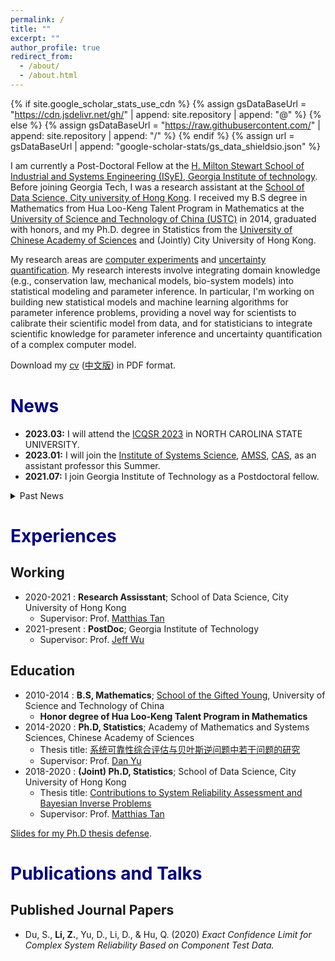 ```yaml
---
permalink: /
title: ""
excerpt: ""
author_profile: true
redirect_from: 
  - /about/
  - /about.html
---
```


{% if site.google_scholar_stats_use_cdn %}
{% assign gsDataBaseUrl = "https://cdn.jsdelivr.net/gh/" | append: site.repository | append: "@" %}
{% else %}
{% assign gsDataBaseUrl = "https://raw.githubusercontent.com/" | append: site.repository | append: "/" %}
{% endif %}
{% assign url = gsDataBaseUrl | append: "google-scholar-stats/gs_data_shieldsio.json" %}

<span class='anchor' id='about-me'></span>

I am currently a Post-Doctoral Fellow at the [H. Milton Stewart School of Industrial and Systems Engineering (ISyE), Georgia Institute of technology](https://www.isye.gatech.edu/). 
Before joining Georgia Tech, I was a research assistant at the [School of Data Science, City university of Hong Kong](https://www.sdsc.cityu.edu.hk/). 
I received my B.S degree in Mathematics from Hua Loo-Keng Talent Program in Mathematics at the [University of Science and Technology of China (USTC)](https://en.ustc.edu.cn/) in 2014, graduated with honors, and my Ph.D. degree in Statistics from the [University of Chinese Academy of Sciences](https://english.ucas.ac.cn/) and (Jointly) City University of Hong Kong.

My research areas are [computer experiments](https://en.wikipedia.org/wiki/Computer_experiment) and [uncertainty quantification](https://en.wikipedia.org/wiki/Uncertainty_quantification).
My research interests involve integrating domain knowledge (e.g., conservation law, mechanical models, bio-system models) into statistical modeling and parameter inference. 
In particular, I'm working on building new statistical models and machine learning algorithms for parameter inference problems, providing a novel way for scientists to calibrate their scientific model from data, and for statisticians to integrate scientific knowledge for parameter inference and uncertainty quantification of a complex computer model.

Download my [cv](https://github.com/ustclzh/ustclzh.github.io/blob/main/docs/cv/lizhaohui_cv.pdf) ([中文版](https://github.com/ustclzh/ustclzh.github.io/blob/main/docs/cv/lizhaohui_cv_cn.pdf)) in PDF format.

<span class='anchor' id='news'></span>

<h1><span style="color: navy;">News</span></h1>
<ul>
  <li><strong>2023.03:</strong> I will attend the <a href="https://informs-qsr.wordpress.ncsu.edu/">ICQSR 2023</a> in NORTH CAROLINA STATE UNIVERSITY.</li>
  <li><strong>2023.01:</strong> I will join the <a href="http://iss.amss.cas.cn/">Institute of Systems Science</a>, <a href="http://www.amss.ac.cn/">AMSS</a>, <a href="https://www.cas.cn/">CAS</a>, as an assistant professor this Summer.</li>
  <li><strong>2021.07:</strong> I join Georgia Institute of Technology as a Postdoctoral fellow.</li>
</ul>


<details>
  <summary> Past News </summary>
  <ul>
  <li>2020.07: I got Ph.D in statistics from Univeristy of Chinese Academy of Sciences and (jointly) City University of Hong Kong.</li>
  <li>2020.06.01: I got married with Qingmei Zhao.</li>
  <li>2014.09: I start to pursue my Ph.D at Academy of Mahtematics and Systems Sciences.</li>
  </ul> 
</details>


<span class='anchor' id='experiences'></span>

<h1><span style="color: navy;">Experiences</span></h1>

<h2>Working</h2>

<ul>
  <li>2020-2021 : <strong>Research Assisstant</strong>; School of Data Science, City University of Hong Kong
    <ul>
      <li>Supervisor: Prof. <a href="https://www.cityu.edu.hk/stfprofile/matthtan.htm">Matthias Tan</a></li>
    </ul>
  </li>
  <li>2021-present : <strong>PostDoc</strong>; Georgia Institute of Technology
    <ul>
      <li>Supervisor: Prof. <a href="https://www2.isye.gatech.edu/~jeffwu/">Jeff Wu</a></li>
    </ul>
  </li>
</ul>

<h2>Education</h2>

<ul>
  <li>2010-2014 : <strong>B.S, Mathematics</strong>; <a href="https://en.scgy.ustc.edu.cn/">School of the Gifted Young</a>, University of Science and Technology of China
    <ul>
      <li><strong>Honor degree of Hua Loo-Keng Talent Program in Mathematics</strong></li>
    </ul>
  </li>
  <li>2014-2020 : <strong>Ph.D, Statistics</strong>; Academy of Mathematics and Systems Sciences, Chinese Academy of Sciences
    <ul>
      <li>Thesis title: <a href="http://159.226.47.78:8080/opac/item.php?marc_no=376e524a547a59676e77323274503446646b366e55513d3d&amp;list=1">系统可靠性综合评估与贝叶斯逆问题中若干问题的研究</a></li>
      <li>Supervisor: Prof. <a href="https://people.ucas.ac.cn/~0000762">Dan Yu</a></li>
    </ul>
  </li>
  <li>2018-2020 : <strong>(Joint) Ph.D, Statistics</strong>; School of Data Science, City University of Hong Kong
    <ul>
      <li>Thesis title: <a href="https://scholars.cityu.edu.hk/en/theses/theses(fa5bb936-0098-45ab-a9b5-a3537794c4fc).html">Contributions to System Reliability Assessment and Bayesian Inverse Problems</a></li>
      <li>Supervisor: Prof. <a href="https://www.cityu.edu.hk/stfprofile/matthtan.htm">Matthias Tan</a></li>
    </ul>
  </li>
</ul>

<p><a href="https://github.com/ustclzh/ustclzh.github.io/blob/main/docs/slides/Li%20Zhaohui%20thesis%20defense_final.pptx">Slides for my Ph.D thesis defense</a>.</p>

<span class='anchor' id='research'></span>

<h1><span style="color: navy;">Publications and Talks</span></h1>

<h2>Published Journal Papers</h2>

<ul>
  <li>Du, S., <strong>Li, Z.</strong>, Yu, D., Li, D., &amp; Hu, Q. (2020) <em>Exact Confidence Limit for Complex System Reliability Based on Component Test Data.</em> <a href="https://www.tandfonline.com/



Last updated: <span id="lastModified"></span>

<script>
    document.getElementById("lastModified").innerHTML = document.lastModified;
</script>